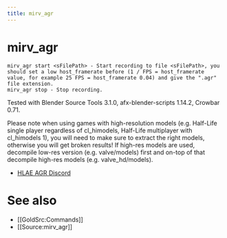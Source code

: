```yaml
---
title: mirv_agr
---
```


# mirv_agr

```
mirv_agr start <sFilePath> - Start recording to file <sFilePath>, you should set a low host_framerate before (1 / FPS = host_framerate value, for example 25 FPS = host_framerate 0.04) and give the ".agr" file extension.
mirv_agr stop - Stop recording.
```

Tested with Blender Source Tools 3.1.0, afx-blender-scripts 1.14.2, Crowbar 0.71.
 
Please note when using games with high-resolution models (e.g. Half-Life single player regardless of cl_himodels, Half-Life multiplayer with cl_himodels 1), you will need to make sure to extract the right models, otherwise you will get broken results! If high-res models are used, decompile low-res version (e.g. valve/models) first and on-top of that decompile high-res models (e.g. valve_hd/models).

* [HLAE AGR Discord](https://discord.gg/wd8Rcdj)

# See also

* [[GoldSrc:Commands]]
* [[Source:mirv_agr]]